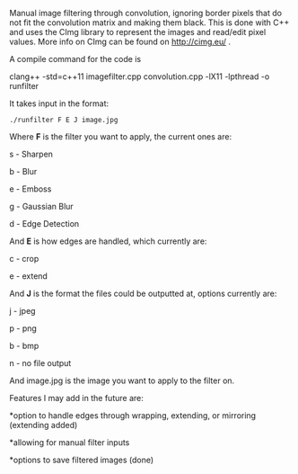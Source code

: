 Manual image filtering through convolution, ignoring border pixels that do not
fit the convolution matrix and making them black. This is done with C++ and uses
the CImg library to represent the images and read/edit pixel values. More info
on CImg can be found on http://cimg.eu/ .

A compile command for the code is

clang++ -std=c++11 imagefilter.cpp convolution.cpp -lX11 -lpthread -o runfilter

It takes input in the format:
```
./runfilter F E J image.jpg
```

Where **F** is the filter you want to apply, the current ones are:

s - Sharpen

b - Blur

e - Emboss

g - Gaussian Blur

d - Edge Detection

And **E** is how edges are handled, which currently are:

c - crop

e - extend

And **J** is the format the files could be outputted at, options currently are:

j - jpeg

p - png

b - bmp

n - no file output

And image.jpg is the image you want to apply to the filter on.

Features I may add in the future are:

*option to handle edges through wrapping, extending, or mirroring (extending added)

*allowing for manual filter inputs

*options to save filtered images (done)
